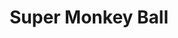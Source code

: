 ---
layout: video
series: Mike and Bootsy
episode: 36
title: Super Monkey Ball
permalink: /mike-and-bootsy/episode-36
video_info:
  - youtube;YouTube;cBNdEXXXpCg
release_date: 2016-09-22
platforms:
  - Nintendo Gamecube
short_platforms:
  - Gamecube
thumbnails:
games:
  - Super Monkey Ball
current_description: |
  Mike and Bootsy play the underrated gamecube launch title Super Monkey Ball! (starting here with beginner stages)
---